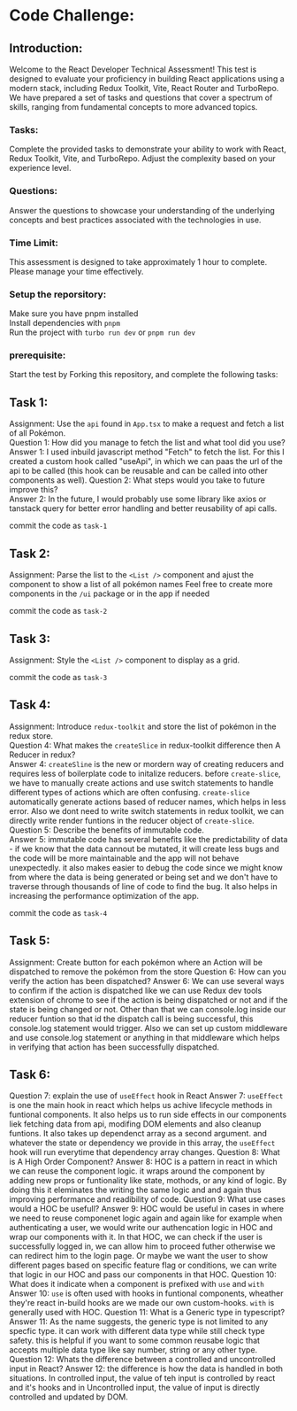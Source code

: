 # Code Challenge:

## Introduction:
Welcome to the React Developer Technical Assessment! This test is designed to evaluate your proficiency in building React applications using a modern stack, including Redux Toolkit, Vite, React Router and TurboRepo. We have prepared a set of tasks and questions that cover a spectrum of skills, ranging from fundamental concepts to more advanced topics.

### Tasks: 
Complete the provided tasks to demonstrate your ability to work with React, Redux Toolkit, Vite, and TurboRepo. Adjust the complexity based on your experience level.

### Questions:
Answer the questions to showcase your understanding of the underlying concepts and best practices associated with the technologies in use.

### Time Limit:
This assessment is designed to take approximately 1 hour to complete. Please manage your time effectively.

### Setup the reporsitory:
Make sure you have pnpm installed<br>
Install dependencies with `pnpm`<br>
Run the project with `turbo run dev` or `pnpm run dev`

### prerequisite:
Start the test by Forking this repository, and complete the following tasks:<br>

## Task 1:
Assignment: Use the `api` found in `App.tsx` to make a request and fetch a list of all Pokémon.<br>
Question 1: How did you manage to fetch the list and what tool did you use?<br>
Answer 1: I used inbuild javascript method "Fetch" to fetch the list. For this I created a custom hook called "useApi", in which we can paas the url of the api to be called (this hook can be reusable and can be called into other components as well).
Question 2: What steps would you take to future improve this?<br>
Answer 2: In the future, I would probably use some library like axios or tanstack query for better error handling and better reusability of api calls.

commit the code as `task-1`<br>

## Task 2:
Assignment: Parse the list to the `<List />` component and ajust the component to show a list of all pokémon names
Feel free to create more components in the `/ui` package or in the app if needed 

commit the code as `task-2`<br>

## Task 3:
Assignment: Style the `<List />` component to display as a grid.

commit the code as `task-3`<br>

## Task 4:
Assignment: Introduce `redux-toolkit` and store the list of pokémon in the redux store.<br>
Question 4: What makes the `createSlice` in redux-toolkit difference then A Reducer in redux?<br>
Answer 4: `createSline` is the new or mordern way of creating reducers and requires less of boilerplate code to initalize reducers. before `create-slice`, we have to manually create actions and use switch statements to handle different types of actions which are often confusing. `create-slice` automatically generate actions based of reducer names, which helps in less error. Also we dont need to write switch statements in redux toolkit, we can directly write render funtions in the reducer object of `create-slice`.
Question 5: Describe the benefits of immutable code.<br>
Answer 5: immutable code has several benefits like the predictability of data - if we know that the data cannout be mutated, it will create less bugs and the code will be more maintainable and the app will not behave unexpectedly. it also makes easier to debug the code since we might know from where the data is being generated or being set and we don't have to traverse through thousands of line of code to find the bug. It also helps in increasing the performance optimization of the app.

commit the code as `task-4`<br>

## Task 5:
Assignment: Create button for each pokémon where an Action will be dispatched to remove the pokémon from the store 
Question 6: How can you verify the action has been dispatched?
Answer 6: We can use several ways to confirm if the action is dispatched like we can use Redux dev tools extension of chrome to see if the action is being dispatched or not and if the state is being changed or not. Other than that we can console.log inside our reducer funtion so that id the dispatch call is being successful, this console.log statement would trigger. Also we can set up custom middleware and use console.log statement or anything in that middleware which helps in verifying that action has been successfully dispatched.  

## Task 6:
Question 7: explain the use of `useEffect` hook in React
Answer 7: `useEffect` is one the main hook in react which helps us achive lifecycle methods in funtional components. It also helps us to run side effects in our components liek fetching data from api, modifing DOM elements and also cleanup funtions. It also takes up dependenct array as a second argument. and whatever the state or dependency we provide in this array, the `useEffect` hook will run everytime that dependency array changes.
Question 8: What is A High Order Component?
Answer 8: HOC is a pattern in react in which we can reuse the component logic. it wraps around the component by adding new props or funtionality like state, mothods, or any kind of logic. By doing this it eleminates the writing the same logic and and again thus improving performance and readibility of code.
Question 9: What use cases would a HOC be usefull?
Answer 9: HOC would be useful in cases in where we need to reuse componenet logic again and again like for example when authenticating a user, we would write our authencation logic in HOC and wrap our components with it. In that HOC, we can check if the user is successfully logged in, we can allow him to proceed futher otherwise we can redirect him to the login page. Or maybe we want the user to show different pages based on specific feature flag or conditions, we can write that logic in our HOC and pass our components in that HOC.
Question 10: What does it indicate when a component is prefixed with `use` and `with`
Answer 10: `use` is often used with hooks in funtional components, wheather they're react in-build hooks are we made our own custom-hooks. `with` is generally used with HOC.
Question 11: What is a Generic type in typescript?
Answer 11: As the name suggests, the generic type is not limited to any specfic type. it can work with different data type while still check type safety. this is helpful if you want to some common reusabe logic that accepts multiple data type like say number, string or any other type.
Question 12: Whats the difference between a controlled and uncontrolled input in React?
Answer 12: the difference is how the data is handled in both situations. In controlled input, the value of teh input is controlled by react and it's hooks and in Uncontrolled input, the value of input is directly controlled and updated by DOM.





